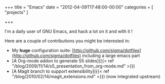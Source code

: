 +++
title = "Emacs"
date = "2012-04-09T17:48:00-00:00"
categories = [ "projects" ]

+++


I'm a daily user of GNU Emacs, and hack a lot on it and with it !

Here are a couple of contributions you might be interested in:

*  My **huge** configuration suite:
   [http://github.com/sigma/dotfiles](http://github.com/sigma/dotfiles)
   including a large emacs part
* [A Org-mode addon to generate S5 slides]({{< ref "/blog/2009/11/14/s5_presentation_from_org-mode.md" >}})
* [A Magit branch to support extensibility]({{< ref "/blog/2010/02/14/magit_extensions.md" >}})
  (now integrated upstream)

